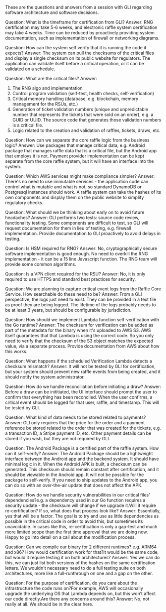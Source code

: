 These are the questions and answers from a session with GLI regarding software architecture and software decisions.

Question: What is the timeframe for certification from GLI?
Answer: RNG certification may take 5-6 weeks, and electronic raffle system certification may take 4 weeks. Time can be reduced by proactively providing system documentation, such as implementation of firewall or networking diagrams.

Question: How can the system self verify that it is running the code it expects?
Answer: The system can pull the checksums of the critical files and display a single checksum on its public website for regulators. The application can validate itself before a critical operation, or it can be validated on a schedule.

Question: What are the critical files?
Answer:
1. The RNG algo and implementation
2. Control program validation (self-test, health checks, self-verification)
3. Critical memory handling (database, e.g. blockchain, memory management for the RSUs, etc.)
4. Generation of ticket validation numbers (unique and unpredictable number that represents the tickets that were sold on an order), e.g. a GUID or UUID. The source code that generates those validation numbers is a critical file.
5. Logic related to the creation and validation of raffles, tickets, draws, etc.

Question: How can we separate the core raffle logic from the business logic?
Answer: Use packages that manage critical data, e.g. Android package that manages raffle data that is a critical file, but the Android app that employs it is not. Payment provider implementation can be kept separate from the core raffle system, but it will have an interface into the system.

Question: Which AWS services might make compliance simpler?
Answer: There's no need to use immutable services - the application code can control what is mutable and what is not, so standard DynamoDB or Postgresql instances should work. A raffle system can take the hashes of its own components and display them on the public website to simplify regulatory checks.

Question: What should we be thinking about early on to avoid future headaches?
Answer: GLI performs two tests: source code review, functionality testing. Some components are difficult to test, so GLI will request documentation for them in lieu of testing, e.g. firewall implementation. Provide documentation to GLI proactively to avoid delays in testing.

Question: Is HSM required for RNG?
Answer: No, cryptographically secure software implementation is good enough. No need to overkill the RNG implementation - it can be a 15 line Javascript function. The RNG team will provide some common algorithms.

Question: Is a VPN client required for the RSU?
Answer: No, it is only required to use HTTPS and standard best practices for security.

Question: We are planning to capture critical event logs from the Raffle Core Service. How searchable do these need to be?
Answer: From a GLI perspective, the logs just need to exist. They can be provided in a text file as proof they are being logged. The lifetime of the logs probably needs to be at least 3 years, but should be configurable by jurisdiction.

Question: How should we implement Lambda function self-verification with the Go runtime?
Answer: The checksum for verification can be added as part of the metadata for the binary when it's uploaded to AWS S3. AWS itself guarantees that that Lambda is using the correct code. So you only need to verify that the checksum of the S3 object matches the expected value, via a separate process. Provide documentation from AWS about how this works.

Question: What happens if the scheduled Verification Lambda detects a checksum mismatch?
Answer: It will not be tested by GLI for certification, but your system should prevent new raffle events from being created, and it should notify the system administrator.

Question: How do we handle reconciliation before initiating a draw?
Answer: Before a draw can be inititiated, the UI interface should prompt the user to confirm that everything has been reconciled. When the user confirms, a critical event should be logged for that user, raffle, and timestamp.  This will be tested by GLI.

Question: What kind of data needs to be stored related to payments?
Answer: GLI only requires that the price for the order and a payment reference be stored related to the order that was created for the tickets, e.g. a transaction ID, a Stripe payment ID, etc. Other payment details can be stored if you wish, but they are not required by GLI.

Question: The Android Package is a certified part of the raffle system. How can it self-verify?
Answer: The Android Package should be a lightweight interface between the Android app and the backend system. It should have minimal logic in it. When the Android APK is built, a checksum can be generated. This checksum should remain constant after certification, and it should be viewable in the Android app. It will not be possible for the package to self-verify. If you need to ship updates to the Android app, you can do so with an over-the-air update that does not affect the APK.

Question: How do we handle security vulnerabilities in our critical files’ dependencies?e.g. a dependency used in our Go function requires a security update - the checksum will change if we upgrade it.Will it require re-certification? If so, what does that process look like?
Answer: Essentially, yes that will be a factor. The goal is to try and use as little dependencies as possible in the critical code in order to avoid this, but sometimes its unavoidable. In cases like this, re-certification is only a gap-test and much more limited scope than the first time approval that we are doing now. Happy to go into detail on a call about the modification process.

Question: Can we compile our binary for 2 different runtimes? e.g. ARM64 and x86? How would certification work for that?It would be the same code, but would it require testing it on both architectures?
Answer: Yes we can do this, we can just list both versions of the hashes on the same certification letters. We wouldn't necessary need to do a full testing suite on both architectures, more like a full-runthrough on one and a gap on the other.

Question: For the purpose of certification, do you care about the infrastructure the code runs on?For example, AWS will occasionally upgrade the underlying OS that Lambda depends on, but this won’t affect our code directly.Are there any concerns around this?
Answer: No, not really at all. We should be in the clear here.